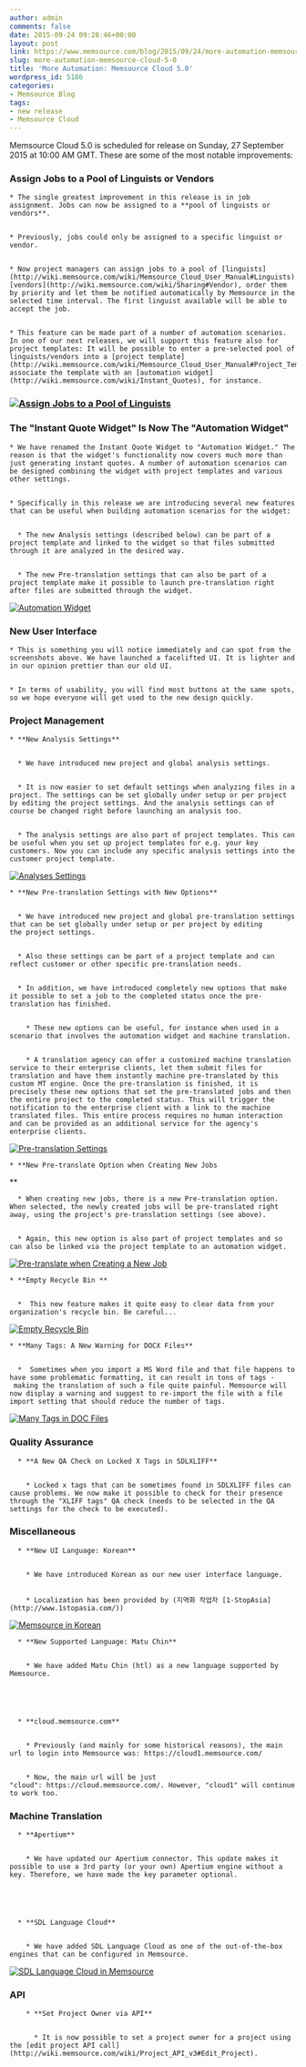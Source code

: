 ```yaml
---
author: admin
comments: false
date: 2015-09-24 09:28:46+00:00
layout: post
link: https://www.memsource.com/blog/2015/09/24/more-automation-memsource-cloud-5-0/
slug: more-automation-memsource-cloud-5-0
title: 'More Automation: Memsource Cloud 5.0'
wordpress_id: 5186
categories:
- Memsource Blog
tags:
- new release
- Memsource Cloud
---
```




Memsource Cloud 5.0 is scheduled for release on Sunday, 27 September 2015 at 10:00 AM GMT. These are some of the most notable improvements:<!-- more -->


### Assign Jobs to a Pool of Linguists or Vendors






	
    * The single greatest improvement in this release is in job assignment. Jobs can now be assigned to a **pool of linguists or vendors**.

	
    * Previously, jobs could only be assigned to a specific linguist or vendor.

	
    * Now project managers can assign jobs to a pool of [linguists](http://wiki.memsource.com/wiki/Memsource_Cloud_User_Manual#Linguists) or [vendors](http://wiki.memsource.com/wiki/Sharing#Vendor), order them by priority and let them be notified automatically by Memsource in the selected time interval. The first linguist available will be able to accept the job.

	
    * This feature can be made part of a number of automation scenarios. In one of our next releases, we will support this feature also for project templates: It will be possible to enter a pre-selected pool of linguists/vendors into a [project template](http://wiki.memsource.com/wiki/Memsource_Cloud_User_Manual#Project_Templates) and associate the template with an [automation widget](http://wiki.memsource.com/wiki/Instant_Quotes), for instance.





### [![Assign Jobs to a Pool of Linguists](/wp-content/uploads/2015/09/Assign-Jobs-to-a-Pool-of-Linguists.png)](/wp-content/uploads/2015/09/Assign-Jobs-to-a-Pool-of-Linguists.png)




### The "Instant Quote Widget" Is Now The "Automation Widget"






	
    * We have renamed the Instant Quote Widget to "Automation Widget." The reason is that the widget's functionality now covers much more than just generating instant quotes. A number of automation scenarios can be designed combining the widget with project templates and various other settings.

	
    * Specifically in this release we are introducing several new features that can be useful when building automation scenarios for the widget:

	
      * The new Analysis settings (described below) can be part of a project template and linked to the widget so that files submitted through it are analyzed in the desired way.

	
      * The new Pre-translation settings that can also be part of a project template make it possible to launch pre-translation right after files are submitted through the widget.








[![Automation Widget](/wp-content/uploads/2015/09/Automation-Widget-1024x563.png)](/wp-content/uploads/2015/09/Automation-Widget.png)





### New User Interface






	
    * This is something you will notice immediately and can spot from the screenshots above. We have launched a facelifted UI. It is lighter and in our opinion prettier than our old UI.

	
    * In terms of usability, you will find most buttons at the same spots, so we hope everyone will get used to the new design quickly.





### Project Management






	
    * **New Analysis Settings**

	
      * We have introduced new project and global analysis settings.

	
      * It is now easier to set default settings when analyzing files in a project. The settings can be set globally under setup or per project by editing the project settings. And the analysis settings can of course be changed right before launching an analysis too.

	
      * The analysis settings are also part of project templates. This can be useful when you set up project templates for e.g. your key customers. Now you can include any specific analysis settings into the customer project template.






[![Analyses Settings](/wp-content/uploads/2015/09/Analyses-Settings.png)](/wp-content/uploads/2015/09/Analyses-Settings.png)






	
    * **New Pre-translation Settings with New Options**

	
      * We have introduced new project and global pre-translation settings that can be set globally under setup or per project by editing the project settings.

	
      * Also these settings can be part of a project template and can reflect customer or other specific pre-translation needs.

	
      * In addition, we have introduced completely new options that make it possible to set a job to the completed status once the pre-translation has finished.

	
        * These new options can be useful, for instance when used in a scenario that involves the automation widget and machine translation.

	
        * A translation agency can offer a customized machine translation service to their enterprise clients, let them submit files for translation and have them instantly machine pre-translated by this custom MT engine. Once the pre-translation is finished, it is precisely these new options that set the pre-translated jobs and then the entire project to the completed status. This will trigger the notification to the enterprise client with a link to the machine translated files. This entire process requires no human interaction and can be provided as an additional service for the agency's enterprise clients.









[![Pre-translation Settings](/wp-content/uploads/2015/09/Pre-translation-Settings.png)](/wp-content/uploads/2015/09/Pre-translation-Settings.png)




	
    * **New Pre-translate Option when Creating New Jobs
**

	
      * When creating new jobs, there is a new Pre-translation option. When selected, the newly created jobs will be pre-translated right away, using the project's pre-translation settings (see above).

	
      * Again, this new option is also part of project templates and so can also be linked via the project template to an automation widget.






[![Pre-translate when Creating a New Job](/wp-content/uploads/2015/09/Pre-translate-when-Creating-a-New-Job1.png)](/wp-content/uploads/2015/09/Pre-translate-when-Creating-a-New-Job1.png)




	
    * **Empty Recycle Bin **

	
      *  This new feature makes it quite easy to clear data from your organization's recycle bin. Be careful...






[![Empty Recycle Bin](/wp-content/uploads/2015/09/Empty-Recycle-Bin.png)](/wp-content/uploads/2015/09/Empty-Recycle-Bin.png)




	
    * **Many Tags: A New Warning for DOCX Files**

	
      *  Sometimes when you import a MS Word file and that file happens to have some problematic formatting, it can result in tons of tags - making the translation of such a file quite painful. Memsource will now display a warning and suggest to re-import the file with a file import setting that should reduce the number of tags.






[![Many Tags in DOC Files](/wp-content/uploads/2015/09/Many-Tags-in-DOC-Files.png)](/wp-content/uploads/2015/09/Many-Tags-in-DOC-Files.png)


### Quality Assurance







	
      * **A New QA Check on Locked X Tags in SDLXLIFF**

	
        * Locked x tags that can be sometimes found in SDLXLIFF files can cause problems. We now make it possible to check for their presence through the "XLIFF tags" QA check (needs to be selected in the QA settings for the check to be executed).









### Miscellaneous







	
      * **New UI Language: Korean**

	
        * We have introduced Korean as our new user interface language.

	
        * Localization has been provided by (지역화 작업자 [1-StopAsia](http://www.1stopasia.com/))







[![Memsource in Korean](/wp-content/uploads/2015/09/Memsource-in-Korean.png)](/wp-content/uploads/2015/09/Memsource-in-Korean.png)





	
      * **New Supported Language: Matu Chin**

	
        * We have added Matu Chin (htl) as a new language supported by Memsource.




	
      * **cloud.memsource.com**

	
        * Previously (and mainly for some historical reasons), the main url to login into Memsource was: https://cloud1.memsource.com/

	
        * Now, the main url will be just "cloud": https://cloud.memsource.com/. However, "cloud1" will continue to work too.









### Machine Translation







	
      * **Apertium**

	
        * We have updated our Apertium connector. This update makes it possible to use a 3rd party (or your own) Apertium engine without a key. Therefore, we have made the key parameter optional.




	
      * **SDL Language Cloud**

	
        * We have added SDL Language Cloud as one of the out-of-the-box engines that can be configured in Memsource.







[![SDL Language Cloud in Memsource](/wp-content/uploads/2015/09/SDL-Language-Cloud-in-Memsource.png)](/wp-content/uploads/2015/09/SDL-Language-Cloud-in-Memsource.png)


### API








	
        * **Set Project Owner via API**

	
          * It is now possible to set a project owner for a project using the [edit project API call](http://wiki.memsource.com/wiki/Project_API_v3#Edit_Project).









